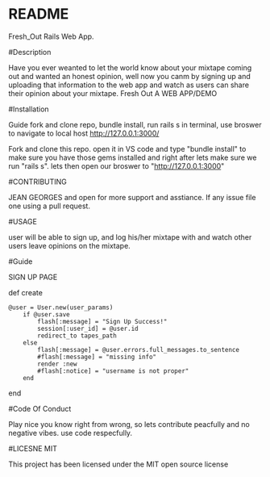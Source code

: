 # README

Fresh_Out Rails Web App.

#Description

Have you ever weanted to let the world know about your mixtape coming out and wanted an honest opinion, well now you canm by signing up and uploading that information to the web app and watch as users can share their opinion about your mixtape. Fresh Out A WEB APP/DEMO

#Installation 

Guide fork and clone repo, bundle install, run rails s in terminal, use broswer to navigate to local host http://127.0.0.1:3000/

Fork and clone this repo. open it in VS code and type "bundle install" to make sure you have those gems installed and right after lets make sure we run "rails s". lets then open our broswer to "http://127.0.0.1:3000"

#CONTRIBUTING

JEAN GEORGES and open for more support and asstiance. If any issue file one using a pull request.

#USAGE

user will be able to sign up, and log his/her mixtape with and watch other users leave opinions on the mixtape.

#Guide

SIGN UP PAGE

 def create 

    @user = User.new(user_params)
        if @user.save
            flash[:message] = "Sign Up Success!"
            session[:user_id] = @user.id
            redirect_to tapes_path
        else
            flash[:message] = @user.errors.full_messages.to_sentence
            #flash[:message] = "missing info"
            render :new
            #flash[:notice] = "username is not proper"
        end
end

#Code Of Conduct

Play nice you know right from wrong, so lets contribute peacfully and no negative vibes. use code respecfully.

#LICESNE MIT

This project has been licensed under the MIT open source license
